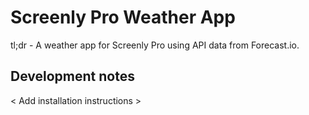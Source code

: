 # Screenly Pro Weather App

tl;dr - A weather app for Screenly Pro using API data from Forecast.io.

## Development notes

< Add installation instructions >
